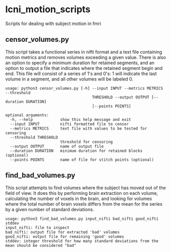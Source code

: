 # lcni_motion_scripts
Scripts for dealing with subject motion in fmri

## censor_volumes.py  
This script takes a functional series in nifti format and a text file containing motion metrics and removes volumes exceeding a given value. There is also an option to specify a minimum duration for retained segments, and an option to output a file that indicates where the retained segment begin and end. This file will consist of a series of 1's and 0's: 1 will indicate the last volume in a segment, and all other volumes will be labeled 0. 

```
usage: python3 censor_volumes.py [-h] --input INPUT --metrics METRICS --threshold
                                      THRESHOLD --output OUTPUT [--duration DURATION]
                                      [--points POINTS]

optional arguments:
  -h, --help            show this help message and exit
  --input INPUT         nifti formatted file to censor
  --metrics METRICS     text file with values to be tested for censoring
  --threshold THRESHOLD
                        threshold for censoring
  --output OUTPUT       name of output file
  --duration DURATION   minimum duration for retained blocks (optional)
  --points POINTS       name of file for stitch points (optional)
  ```
 


## find_bad_volumes.py  
This script attempts to find volumes where the subject has moved out of the field of view. It does this by performing brain extraction on each volume, calculating the number of voxels in the brain, and looking for volumes where the total number of brain voxels differs from the mean for the series by a given number of standard deviations.
```
usage: python3 find_bad_volumes.py input_nifti bad_nifti good_nifti stddev
input_nifti: file to inspect
bad_nifti: output file for extracted 'bad' volumes
good_nifti: output file for remaining 'good' volumes
stddev: integer threshold for how many standard deviations from the mean should be considered "bad"
```
